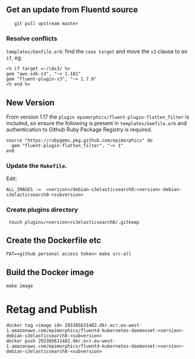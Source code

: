 ## Get an update from Fluentd source

```
   git pull upstream master
```

### Resolve conflicts

`templates/Genfile.erb`: find the `case target` and move the `s3` clause to an `if`, eg:

```
<% if target =~/\As3/ %>
gem "aws-sdk-s3", "~> 1.101"
gem "fluent-plugin-s3", "~> 1.7.0"
<% end %>
```

## New Version

From version 1.17 the `plugin epimorphics/fluent-plugin-flatten_filter` is included, so ensure the following is present in `templates/Gemfile.erb` and authentication to Github Ruby Package Registry is required.
```
source "https://rubygems.pkg.github.com/epimorphics" do
  gem "fluent-plugin-flatten_filter", "~> 1"
end
```

### Update the `Makefile`.

Edit:
```
ALL_IMAGES :=  <version>/debian-s3elasticsearch8:<version>-debian-s3elasticsearch8-<subversion>
```

### Create plugins directory

```
 touch plugins/<version>/s3elasticsearch8/.gitkeep
```

## Create the Dockerfile etc

```
PAT=<github personal access token> make src-all
```

## Build the Docker image

```
make image
```

# Retag and Publish

```
docker tag <image id> 293385631482.dkr.ecr.eu-west-1.amazonaws.com/epimorphics/fluentd-kubernetes-daemonset:<version>-debian-s3elasticsearch8-<subversion>
docker push 293385631482.dkr.ecr.eu-west-1.amazonaws.com/epimorphics/fluentd-kubernetes-daemonset:<version>-debian-s3elasticsearch8-<subversion>
```

